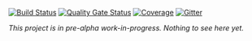 [![Build Status](https://dev.azure.com/outcompute/Outkeep/_apis/build/status/outcomputelabs.outkeep?branchName=master)](https://dev.azure.com/outcompute/Outkeep/_build/latest?definitionId=2&branchName=master)
[![Quality Gate Status](https://sonarcloud.io/api/project_badges/measure?project=outkeep&metric=alert_status)](https://sonarcloud.io/dashboard?id=outkeep)
[![Coverage](https://sonarcloud.io/api/project_badges/measure?project=outkeep&metric=coverage)](https://sonarcloud.io/dashboard?id=outkeep)
[![Gitter](https://badges.gitter.im/outcompute-labs/outkeep.svg)](https://gitter.im/outcompute-labs/outkeep?utm_source=badge&utm_medium=badge&utm_campaign=pr-badge)

*This project is in pre-alpha work-in-progress. Nothing to see here yet.*
